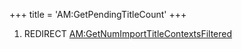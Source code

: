 +++
title = 'AM:GetPendingTitleCount'
+++

1.  REDIRECT
    [AM:GetNumImportTitleContextsFiltered](AM:GetNumImportTitleContextsFiltered "wikilink")
